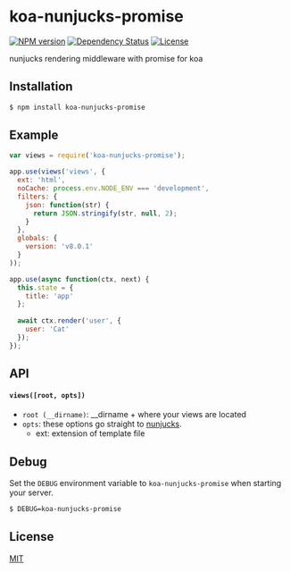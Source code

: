 # koa-nunjucks-promise

[![NPM version][npm-image]][npm-url]
[![Dependency Status][david-image]][david-url]
[![License][license-image]][license-url]

nunjucks rendering middleware with promise for koa

## Installation

``` bash
$ npm install koa-nunjucks-promise
```

## Example

``` js
var views = require('koa-nunjucks-promise');

app.use(views('views', {
  ext: 'html',
  noCache: process.env.NODE_ENV === 'development',
  filters: {
    json: function(str) {
      return JSON.stringify(str, null, 2);
    }
  },
  globals: {
    version: 'v8.0.1'
  }
));

app.use(async function(ctx, next) {
  this.state = {
    title: 'app'
  };
  
  await ctx.render('user', {
    user: 'Cat'
  });
});
```

## API

#### `views([root, opts])`

* `root (__dirname)`: __dirname + where your views are located
* `opts`: these options go straight to [nunjucks](https://mozilla.github.io/nunjucks/api.html).
  - ext: extension of template file

## Debug

Set the `DEBUG` environment variable to `koa-nunjucks-promise` when starting your server.

``` bash
$ DEBUG=koa-nunjucks-promise
```

## License

[MIT](./LICENSE)

[npm-image]: https://img.shields.io/npm/v/koa-nunjucks-promise.svg?style=flat-square
[npm-url]: https://npmjs.org/package/koa-nunjucks-promise
[david-image]: http://img.shields.io/david/hanai/koa-nunjucks-promise.svg?style=flat-square
[david-url]: https://david-dm.org/hanai/koa-nunjucks-promise
[license-image]: http://img.shields.io/npm/l/koa-nunjucks-promise.svg?style=flat-square
[license-url]: ./LICENSE